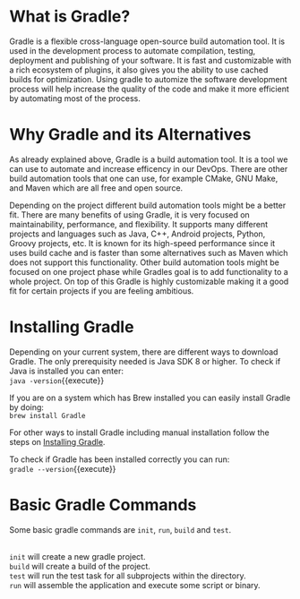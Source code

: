 # What is Gradle?
Gradle is a flexible cross-language open-source build automation tool. It is used in the development process to automate compilation, testing, deployment and publishing of your software. It is fast and customizable with a rich ecosystem of plugins, it also gives you the ability to use cached builds for optimization. Using gradle to automize the software development process will help increase the quality of the code and make it more efficient by automating most of the process.

# Why Gradle and its Alternatives
As already explained above, Gradle is a build automation tool. It is a tool we can use to automate and increase efficency in our DevOps. There are other build automation tools that one can use, for example CMake, GNU Make, and Maven which are all free and open source.

Depending on the project different build automation tools might be a better fit. There are many benefits of using Gradle, it is very focused on maintainability, performance, and flexibility. It supports many different projects and languages such as Java, C++, Android projects, Python, Groovy projects, etc. It is known for its high-speed performance since it uses build cache and is faster than some alternatives such as Maven which does not support this functionality. Other build automation tools might be focused on one project phase while Gradles goal is to add functionality to a whole project. On top of this Gradle is highly customizable making it a good fit for certain projects if you are feeling ambitious.

# Installing Gradle
Depending on your current system, there are different ways to download Gradle. The only prerequisity needed is Java SDK 8 or higher. To check if Java is installed you can enter:
</br> `java -version`{{execute}}

If you are on a system which has Brew installed you can easily install Gradle by doing:
</br> `brew install Gradle`

For other ways to install Gradle including manual installation follow the steps on [Installing Gradle](https://gradle.org/install/).

To check if Gradle has been installed correctly you can run:
</br> `gradle --version`{{execute}}

# Basic Gradle Commands

Some basic gradle commands are `init`, `run`, `build` and `test`.

</br> `init` will create a new gradle project.
</br> `build` will create a build of the project.
</br> `test` will run the test task for all subprojects within the directory.
</br> `run` will assemble the application and execute some script or binary.
